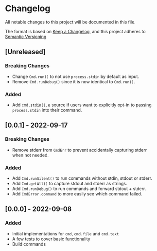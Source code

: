# Changelog

All notable changes to this project will be documented in this file.

The format is based on [Keep a Changelog](https://keepachangelog.com/en/1.0.0/),
and this project adheres to [Semantic Versioning](https://semver.org/spec/v2.0.0.html).

## [Unreleased]

### Breaking Changes

- Change `Cmd.run()` to not use `process.stdin` by default as input.
- Remove `Cmd.runDebug()` since it is now identical to `Cmd.run()`.

### Added

- Add `cmd.stdin()`, a source if users want to explicitly opt-in to passing `process.stdin` into their command.

## [0.0.1] - 2022-09-17

### Breaking Changes

- Remove stderr from `CmdErr` to prevent accidentally capturing stderr when not needed.

### Added

- Add `Cmd.runSilent()` to run commands without stdin, stdout or stderr.
- Add `Cmd.getAll()` to capture stdout and stderr as strings.
- Add `Cmd.runDebug()` to run commands and forward stdout + stderr.
- Add `CmdError.command` to more easily see which command failed.

## [0.0.0] - 2022-09-08

### Added

- Initial implementations for `cmd`, `cmd.file` and `cmd.text`
- A few tests to cover basic functionality
- Build commands
